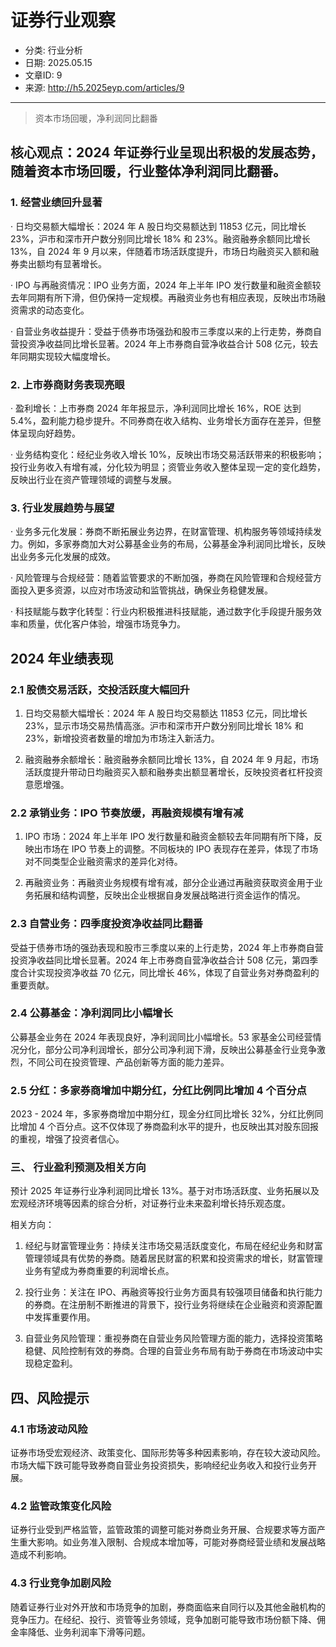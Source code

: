 # 证券行业观察
- 分类: 行业分析
- 日期: 2025.05.15
- 文章ID: 9
- 来源: http://h5.2025eyp.com/articles/9

---

> 资本市场回暖，净利润同比翻番

## 核心观点：2024 年证券行业呈现出积极的发展态势，随着资本市场回暖，行业整体净利润同比翻番。

### 1. 经营业绩回升显著

· 日均交易额大幅增长：2024 年 A 股日均交易额达到 11853 亿元，同比增长 23%，沪市和深市开户数分别同比增长 18% 和 23%。融资融券余额同比增长 13%，自 2024 年 9 月以来，伴随着市场活跃度提升，市场日均融资买入额和融券卖出额均有显著增长。

· IPO 与再融资情况：IPO 业务方面，2024 年上半年 IPO 发行数量和融资金额较去年同期有所下滑，但仍保持一定规模。再融资业务也有相应表现，反映出市场融资需求的动态变化。

· 自营业务收益提升：受益于债券市场强劲和股市三季度以来的上行走势，券商自营投资净收益同比增长显著。2024 年上市券商自营净收益合计 508 亿元，较去年同期实现较大幅度增长。

### 2. 上市券商财务表现亮眼

· 盈利增长：上市券商 2024 年年报显示，净利润同比增长 16%，ROE 达到 5.4%，盈利能力稳步提升。不同券商在收入结构、业务增长方面存在差异，但整体呈现向好趋势。

· 业务结构变化：经纪业务收入增长 10%，反映出市场交易活跃带来的积极影响；投行业务收入有增有减，分化较为明显；资管业务收入整体呈现一定的变化趋势，反映出行业在资产管理领域的调整与发展。

### 3. 行业发展趋势与展望

· 业务多元化发展：券商不断拓展业务边界，在财富管理、机构服务等领域持续发力。例如，多家券商加大对公募基金业务的布局，公募基金净利润同比增长，反映出业务多元化发展的成效。

· 风险管理与合规经营：随着监管要求的不断加强，券商在风险管理和合规经营方面投入更多资源，以应对市场波动和监管挑战，确保业务稳健发展。

· 科技赋能与数字化转型：行业内积极推进科技赋能，通过数字化手段提升服务效率和质量，优化客户体验，增强市场竞争力。

## 2024 年业绩表现

### 2.1 股债交易活跃，交投活跃度大幅回升

1. 日均交易额大幅增长：2024 年 A 股日均交易额达 11853 亿元，同比增长 23%，显示市场交易热情高涨。沪市和深市开户数分别同比增长 18% 和 23%，新增投资者数量的增加为市场注入新活力。

2. 融资融券余额增长：融资融券余额同比增长 13%，自 2024 年 9 月起，市场活跃度提升带动日均融资买入额和融券卖出额显著增长，反映投资者杠杆投资意愿增强。

### 2.2 承销业务：IPO 节奏放缓，再融资规模有增有减

1. IPO 市场：2024 年上半年 IPO 发行数量和融资金额较去年同期有所下降，反映出市场在 IPO 节奏上的调整。不同板块的 IPO 表现存在差异，体现了市场对不同类型企业融资需求的差异化对待。

2. 再融资业务：再融资业务规模有增有减，部分企业通过再融资获取资金用于业务拓展和结构调整，反映出企业根据自身发展战略进行资金运作的情况。

### 2.3 自营业务：四季度投资净收益同比翻番

受益于债券市场的强劲表现和股市三季度以来的上行走势，2024 年上市券商自营投资净收益同比增长显著。2024 年上市券商自营净收益合计 508 亿元，第四季度合计实现投资净收益 70 亿元，同比增长 46%，体现了自营业务对券商盈利的重要贡献。

### 2.4 公募基金：净利润同比小幅增长

公募基金业务在 2024 年表现良好，净利润同比小幅增长。53 家基金公司经营情况分化，部分公司净利润增长，部分公司净利润下滑，反映出公募基金行业竞争激烈，不同公司在投资管理、产品创新等方面的能力差异。

### 2.5 分红：多家券商增加中期分红，分红比例同比增加 4 个百分点

2023 - 2024 年，多家券商增加中期分红，现金分红同比增长 32%，分红比例同比增加 4 个百分点。这不仅体现了券商盈利水平的提升，也反映出其对股东回报的重视，增强了投资者信心。

### 三、 行业盈利预测及相关方向

预计 2025 年证券行业净利润同比增长 13%。基于对市场活跃度、业务拓展以及宏观经济环境等因素的综合分析，对证券行业未来盈利增长持乐观态度。

相关方向：

1. 经纪与财富管理业务：持续关注市场交易活跃度变化，布局在经纪业务和财富管理领域具有优势的券商。随着居民财富的积累和投资需求的增长，财富管理业务有望成为券商重要的利润增长点。

2. 投行业务：关注在 IPO、再融资等投行业务方面具有较强项目储备和执行能力的券商。在注册制不断推进的背景下，投行业务将继续在企业融资和资源配置中发挥重要作用。

3. 自营业务风险管理：重视券商在自营业务风险管理方面的能力，选择投资策略稳健、风险控制有效的券商。合理的自营业务布局有助于券商在市场波动中实现稳定盈利。

## 四、风险提示

### 4.1 市场波动风险

证券市场受宏观经济、政策变化、国际形势等多种因素影响，存在较大波动风险。市场大幅下跌可能导致券商自营业务投资损失，影响经纪业务收入和投行业务开展。

### 4.2 监管政策变化风险

证券行业受到严格监管，监管政策的调整可能对券商业务开展、合规要求等方面产生重大影响。如业务准入限制、合规成本增加等，可能对券商经营业绩和发展战略造成不利影响。

### 4.3 行业竞争加剧风险

随着证券行业对外开放和市场竞争的加剧，券商面临来自同行以及其他金融机构的竞争压力。在经纪、投行、资管等业务领域，竞争加剧可能导致市场份额下降、佣金率降低、业务利润率下滑等问题。
